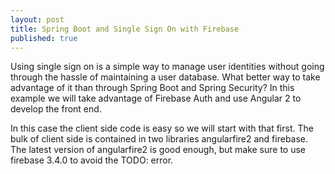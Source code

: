 ```yaml
---
layout: post
title: Spring Boot and Single Sign On with Firebase
published: true
---
```


Using single sign on is a simple way to manage user
identities without going through the hassle of 
maintaining a user database.  What better
way to take advantage of it than through Spring Boot
and Spring Security?  In this example we will take advantage
of Firebase Auth and use Angular 2 to develop the front end.

In this case the client side code is easy so we will start with
that first.  The bulk of client side is contained in two libraries
angularfire2 and firebase.  The latest version of angularfire2
is good enough, but make sure to use firebase 3.4.0 to 
avoid the TODO: error.  
